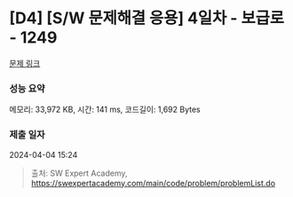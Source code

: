 # [D4] [S/W 문제해결 응용] 4일차 - 보급로 - 1249 

[문제 링크](https://swexpertacademy.com/main/code/problem/problemDetail.do?contestProbId=AV15QRX6APsCFAYD) 

### 성능 요약

메모리: 33,972 KB, 시간: 141 ms, 코드길이: 1,692 Bytes

### 제출 일자

2024-04-04 15:24



> 출처: SW Expert Academy, https://swexpertacademy.com/main/code/problem/problemList.do